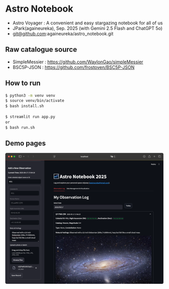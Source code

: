 # Astro Notebook

- Astro Voyager : A convenient and easy stargazing notebook for all of us
- JPark(againeureka), Sep. 2025 (with Gemini 2.5 Flash and ChatGPT 5o)
- git@github.com:againeureka/astro_notebook.git

## Raw catalogue source

- SimpleMessier : https://github.com/WaylonGao/simpleMessier
- BSC5P-JSON : https://github.com/frostoven/BSC5P-JSON

## How to run

```bash
$ python3 -m venv venv
$ source venv/bin/activate
$ bash install.sh

$ streamlit run app.py
or
$ bash run.sh

```

## Demo pages

<img src="doc/01.png" alt="demo page" width="500">

